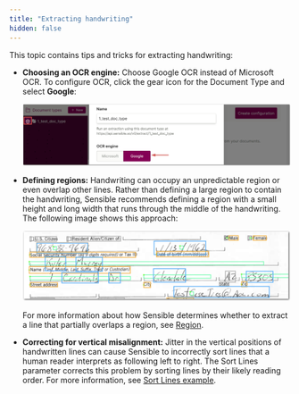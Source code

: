 ```yaml
---
title: "Extracting handwriting"
hidden: false
---
```


This topic contains tips and tricks for extracting handwriting:

- **Choosing an OCR engine:** Choose Google OCR instead of Microsoft OCR. To configure OCR, click the gear icon for the Document Type and select **Google**: 

  ![Click to enlarge](https://raw.githubusercontent.com/sensible-hq/sensible-docs/main/readme-sync/assets/v0/images/final/merge_lines_ocr_1.png)

  

- **Defining regions:** Handwriting can occupy an unpredictable region or even overlap other lines. Rather than defining a large region to contain the handwriting, Sensible recommends defining a region with a small height and long width that runs through the middle of the handwriting. The following image shows this approach: 

  ![Click to enlarge](https://raw.githubusercontent.com/sensible-hq/sensible-docs/main/readme-sync/assets/v0/images/final/handwriting_1.png) 

  For more information about how Sensible determines whether to extract a line that partially overlaps a region, see [Region](doc:region).

- **Correcting for vertical misalignment:** Jitter in the vertical positions of handwritten lines can cause Sensible to incorrectly sort lines that a human reader interprets as following left to right. The Sort Lines parameter corrects this problem by sorting lines by their likely reading order. For more information, see [Sort Lines example](doc:method#sort-line-example).







